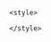 <!doctype html>
<html>
     <head>
        <meta charset="utf-8">
        <title>Using external stylesheets</title>
        <link rel="stylesheet" type="text/css" href="https://cdn.rawgit.com/pamelafox/69f97167ba32e3473cda/raw/336006010d620847f275b0bd25bbf7c665b2e1a1/hopper.css">
    
    <style>
      
    </style>
  </head>
  <body>
 
